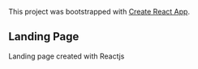 This project was bootstrapped with [Create React App](https://github.com/facebook/create-react-app).

## Landing Page

Landing page created with Reactjs
